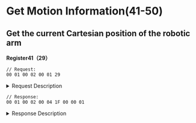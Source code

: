 # Get Motion Information(41-50)

## Get the current Cartesian position of the robotic arm

**Register41（29）**

```
// Request:
00 01 00 02 00 01 29
```

<details>

<summary>Request Description</summary>

```
//00 01    U16, Transaction ID
//00 02    U16, Protocol Identifier
//00 05    U16, Length 
//1F       U8, Register
//00 00 FA 44       fp32, Jerk=2000 mm/s3 
```

</details>

```
// Response:
00 01 00 02 00 04 1F 00 00 01  
```

<details>

<summary>Response Description</summary>

```
//00 01    U16, Transaction ID
//00 02    U16, Protocol Identifier
//00 05    U16, Length 
//1F       U8, Register
//00       U8, State
//00 01    U16, The number of commands in the buffer
```

</details>



























